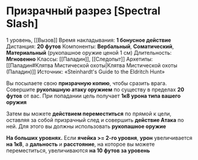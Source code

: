 # Призрачный разрез [Spectral Slash]
1 уровень, [[Вызов]]
Время накладывания: **1 бонусное действие**
Дистанция: **20 футов**
Компоненты: **Вербальный**, **Соматический**, **Материальный** (рукопашное оружие ценой 1 см)
Длительность: **Мгновенно**
Классы: [[Паладин]], [[Следопыт]]
Архетипы: [[Паладин#Клятва Мистической охоты|Клятва Мистической охоты (Паладин)]]
Источник: «Steinhardt's Guide to the Eldritch Hunt»

Вы посылаете свою **призрачную копию**, чтобы сразить врага. Совершите **рукопашную атаку оружием** по существу в пределах **20 футов** от вас. При попадании цель получает **1к8 урона типа вашего оружия**

Затем вы можете **действием переместиться** по прямой к цели, оставляя за собой призрачный след и совершить **действие Атака** по ней. Для этого вы должны использовать **рукопашное оружие**

**На больших уровнях.** Если **ячейка >= 2-го уровня**, **урон** увеличивается **на 1к8**, а **дальность** и **расстояние**, на которое вы можете переместиться, увеличиваются **на 10 футов за уровень**